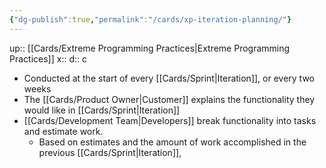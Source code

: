 ```yaml
---
{"dg-publish":true,"permalink":"/cards/xp-iteration-planning/"}
---
```


up:: [[Cards/Extreme Programming Practices\|Extreme Programming Practices]] 
x:: 
d:: c

- ﻿﻿Conducted at the start of every [[Cards/Sprint\|Iteration]], or every two weeks
- The [[Cards/Product Owner\|Customer]] explains the functionality they would like in [[Cards/Sprint\|Iteration]]
- [[Cards/Development Team\|Developers]] break functionality into tasks and estimate work.
	- ﻿﻿Based on estimates and the amount of work accomplished in the previous [[Cards/Sprint\|Iteration]],